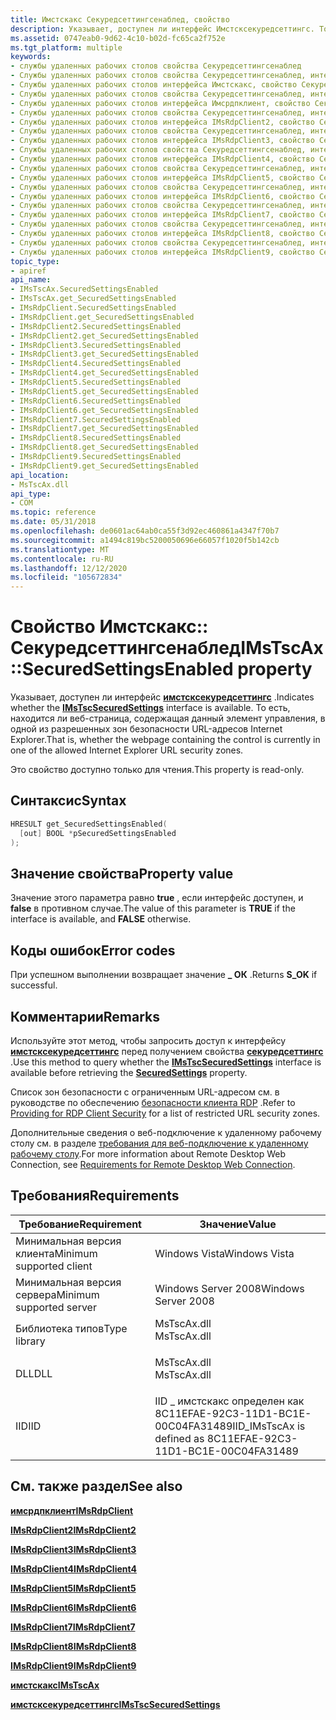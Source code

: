 ```yaml
---
title: Имстскакс Секуредсеттингсенаблед, свойство
description: Указывает, доступен ли интерфейс Имстсксекуредсеттингс. То есть, находится ли веб-страница, содержащая данный элемент управления, в одной из разрешенных зон безопасности URL-адресов Internet Explorer.
ms.assetid: 0747eab0-9d62-4c10-b02d-fc65ca2f752e
ms.tgt_platform: multiple
keywords:
- службы удаленных рабочих столов свойства Секуредсеттингсенаблед
- Службы удаленных рабочих столов свойства Секуредсеттингсенаблед, интерфейс Имстскакс
- Службы удаленных рабочих столов интерфейса Имстскакс, свойство Секуредсеттингсенаблед
- Службы удаленных рабочих столов свойства Секуредсеттингсенаблед, интерфейс Имсрдпклиент
- Службы удаленных рабочих столов интерфейса Имсрдпклиент, свойство Секуредсеттингсенаблед
- Службы удаленных рабочих столов свойства Секуредсеттингсенаблед, интерфейс IMsRdpClient2
- Службы удаленных рабочих столов интерфейса IMsRdpClient2, свойство Секуредсеттингсенаблед
- Службы удаленных рабочих столов свойства Секуредсеттингсенаблед, интерфейс IMsRdpClient3
- Службы удаленных рабочих столов интерфейса IMsRdpClient3, свойство Секуредсеттингсенаблед
- Службы удаленных рабочих столов свойства Секуредсеттингсенаблед, интерфейс IMsRdpClient4
- Службы удаленных рабочих столов интерфейса IMsRdpClient4, свойство Секуредсеттингсенаблед
- Службы удаленных рабочих столов свойства Секуредсеттингсенаблед, интерфейс IMsRdpClient5
- Службы удаленных рабочих столов интерфейса IMsRdpClient5, свойство Секуредсеттингсенаблед
- Службы удаленных рабочих столов свойства Секуредсеттингсенаблед, интерфейс IMsRdpClient6
- Службы удаленных рабочих столов интерфейса IMsRdpClient6, свойство Секуредсеттингсенаблед
- Службы удаленных рабочих столов свойства Секуредсеттингсенаблед, интерфейс IMsRdpClient7
- Службы удаленных рабочих столов интерфейса IMsRdpClient7, свойство Секуредсеттингсенаблед
- Службы удаленных рабочих столов свойства Секуредсеттингсенаблед, интерфейс IMsRdpClient8
- Службы удаленных рабочих столов интерфейса IMsRdpClient8, свойство Секуредсеттингсенаблед
- Службы удаленных рабочих столов свойства Секуредсеттингсенаблед, интерфейс IMsRdpClient9
- Службы удаленных рабочих столов интерфейса IMsRdpClient9, свойство Секуредсеттингсенаблед
topic_type:
- apiref
api_name:
- IMsTscAx.SecuredSettingsEnabled
- IMsTscAx.get_SecuredSettingsEnabled
- IMsRdpClient.SecuredSettingsEnabled
- IMsRdpClient.get_SecuredSettingsEnabled
- IMsRdpClient2.SecuredSettingsEnabled
- IMsRdpClient2.get_SecuredSettingsEnabled
- IMsRdpClient3.SecuredSettingsEnabled
- IMsRdpClient3.get_SecuredSettingsEnabled
- IMsRdpClient4.SecuredSettingsEnabled
- IMsRdpClient4.get_SecuredSettingsEnabled
- IMsRdpClient5.SecuredSettingsEnabled
- IMsRdpClient5.get_SecuredSettingsEnabled
- IMsRdpClient6.SecuredSettingsEnabled
- IMsRdpClient6.get_SecuredSettingsEnabled
- IMsRdpClient7.SecuredSettingsEnabled
- IMsRdpClient7.get_SecuredSettingsEnabled
- IMsRdpClient8.SecuredSettingsEnabled
- IMsRdpClient8.get_SecuredSettingsEnabled
- IMsRdpClient9.SecuredSettingsEnabled
- IMsRdpClient9.get_SecuredSettingsEnabled
api_location:
- MsTscAx.dll
api_type:
- COM
ms.topic: reference
ms.date: 05/31/2018
ms.openlocfilehash: de0601ac64ab0ca55f3d92ec460861a4347f70b7
ms.sourcegitcommit: a1494c819bc5200050696e66057f1020f5b142cb
ms.translationtype: MT
ms.contentlocale: ru-RU
ms.lasthandoff: 12/12/2020
ms.locfileid: "105672834"
---
```

# <a name="imstscaxsecuredsettingsenabled-property"></a><span data-ttu-id="d5367-125">Свойство Имстскакс:: Секуредсеттингсенаблед</span><span class="sxs-lookup"><span data-stu-id="d5367-125">IMsTscAx::SecuredSettingsEnabled property</span></span>

<span data-ttu-id="d5367-126">Указывает, доступен ли интерфейс [**имстсксекуредсеттингс**](imstscsecuredsettings-interface.md) .</span><span class="sxs-lookup"><span data-stu-id="d5367-126">Indicates whether the [**IMsTscSecuredSettings**](imstscsecuredsettings-interface.md) interface is available.</span></span> <span data-ttu-id="d5367-127">То есть, находится ли веб-страница, содержащая данный элемент управления, в одной из разрешенных зон безопасности URL-адресов Internet Explorer.</span><span class="sxs-lookup"><span data-stu-id="d5367-127">That is, whether the webpage containing the control is currently in one of the allowed Internet Explorer URL security zones.</span></span>

<span data-ttu-id="d5367-128">Это свойство доступно только для чтения.</span><span class="sxs-lookup"><span data-stu-id="d5367-128">This property is read-only.</span></span>

## <a name="syntax"></a><span data-ttu-id="d5367-129">Синтаксис</span><span class="sxs-lookup"><span data-stu-id="d5367-129">Syntax</span></span>


```C++
HRESULT get_SecuredSettingsEnabled(
  [out] BOOL *pSecuredSettingsEnabled
);
```



## <a name="property-value"></a><span data-ttu-id="d5367-130">Значение свойства</span><span class="sxs-lookup"><span data-stu-id="d5367-130">Property value</span></span>

<span data-ttu-id="d5367-131">Значение этого параметра равно **true** , если интерфейс доступен, и **false** в противном случае.</span><span class="sxs-lookup"><span data-stu-id="d5367-131">The value of this parameter is **TRUE** if the interface is available, and **FALSE** otherwise.</span></span>

## <a name="error-codes"></a><span data-ttu-id="d5367-132">Коды ошибок</span><span class="sxs-lookup"><span data-stu-id="d5367-132">Error codes</span></span>

<span data-ttu-id="d5367-133">При успешном выполнении возвращает значение **\_ ОК** .</span><span class="sxs-lookup"><span data-stu-id="d5367-133">Returns **S\_OK** if successful.</span></span>

## <a name="remarks"></a><span data-ttu-id="d5367-134">Комментарии</span><span class="sxs-lookup"><span data-stu-id="d5367-134">Remarks</span></span>

<span data-ttu-id="d5367-135">Используйте этот метод, чтобы запросить доступ к интерфейсу [**имстсксекуредсеттингс**](imstscsecuredsettings-interface.md) перед получением свойства [**секуредсеттингс**](imstscax-securedsettings.md) .</span><span class="sxs-lookup"><span data-stu-id="d5367-135">Use this method to query whether the [**IMsTscSecuredSettings**](imstscsecuredsettings-interface.md) interface is available before retrieving the [**SecuredSettings**](imstscax-securedsettings.md) property.</span></span>

<span data-ttu-id="d5367-136">Список зон безопасности с ограниченным URL-адресом см. в руководстве по обеспечению [безопасности клиента RDP](providing-for-rdp-client-security.md) .</span><span class="sxs-lookup"><span data-stu-id="d5367-136">Refer to [Providing for RDP Client Security](providing-for-rdp-client-security.md) for a list of restricted URL security zones.</span></span>

<span data-ttu-id="d5367-137">Дополнительные сведения о веб-подключение к удаленному рабочему столу см. в разделе [требования для веб-подключение к удаленному рабочему столу](requirements-for-remote-desktop-web-connection.md).</span><span class="sxs-lookup"><span data-stu-id="d5367-137">For more information about Remote Desktop Web Connection, see [Requirements for Remote Desktop Web Connection](requirements-for-remote-desktop-web-connection.md).</span></span>

## <a name="requirements"></a><span data-ttu-id="d5367-138">Требования</span><span class="sxs-lookup"><span data-stu-id="d5367-138">Requirements</span></span>



| <span data-ttu-id="d5367-139">Требование</span><span class="sxs-lookup"><span data-stu-id="d5367-139">Requirement</span></span> | <span data-ttu-id="d5367-140">Значение</span><span class="sxs-lookup"><span data-stu-id="d5367-140">Value</span></span> |
|-------------------------------------|----------------------------------------------------------------------------------------|
| <span data-ttu-id="d5367-141">Минимальная версия клиента</span><span class="sxs-lookup"><span data-stu-id="d5367-141">Minimum supported client</span></span><br/> | <span data-ttu-id="d5367-142">Windows Vista</span><span class="sxs-lookup"><span data-stu-id="d5367-142">Windows Vista</span></span><br/>                                                               |
| <span data-ttu-id="d5367-143">Минимальная версия сервера</span><span class="sxs-lookup"><span data-stu-id="d5367-143">Minimum supported server</span></span><br/> | <span data-ttu-id="d5367-144">Windows Server 2008</span><span class="sxs-lookup"><span data-stu-id="d5367-144">Windows Server 2008</span></span><br/>                                                         |
| <span data-ttu-id="d5367-145">Библиотека типов</span><span class="sxs-lookup"><span data-stu-id="d5367-145">Type library</span></span><br/>             | <dl> <span data-ttu-id="d5367-146"><dt>MsTscAx.dll</dt></span><span class="sxs-lookup"><span data-stu-id="d5367-146"><dt>MsTscAx.dll</dt></span></span> </dl> |
| <span data-ttu-id="d5367-147">DLL</span><span class="sxs-lookup"><span data-stu-id="d5367-147">DLL</span></span><br/>                      | <dl> <span data-ttu-id="d5367-148"><dt>MsTscAx.dll</dt></span><span class="sxs-lookup"><span data-stu-id="d5367-148"><dt>MsTscAx.dll</dt></span></span> </dl> |
| <span data-ttu-id="d5367-149">IID</span><span class="sxs-lookup"><span data-stu-id="d5367-149">IID</span></span><br/>                      | <span data-ttu-id="d5367-150">IID \_ имстскакс определен как 8C11EFAE-92C3-11D1-BC1E-00C04FA31489</span><span class="sxs-lookup"><span data-stu-id="d5367-150">IID\_IMsTscAx is defined as 8C11EFAE-92C3-11D1-BC1E-00C04FA31489</span></span><br/>            |



## <a name="see-also"></a><span data-ttu-id="d5367-151">См. также раздел</span><span class="sxs-lookup"><span data-stu-id="d5367-151">See also</span></span>

<dl> <dt>

[<span data-ttu-id="d5367-152">**имсрдпклиент**</span><span class="sxs-lookup"><span data-stu-id="d5367-152">**IMsRdpClient**</span></span>](imsrdpclient-interface.md)
</dt> <dt>

[<span data-ttu-id="d5367-153">**IMsRdpClient2**</span><span class="sxs-lookup"><span data-stu-id="d5367-153">**IMsRdpClient2**</span></span>](imsrdpclient2.md)
</dt> <dt>

[<span data-ttu-id="d5367-154">**IMsRdpClient3**</span><span class="sxs-lookup"><span data-stu-id="d5367-154">**IMsRdpClient3**</span></span>](imsrdpclient3.md)
</dt> <dt>

[<span data-ttu-id="d5367-155">**IMsRdpClient4**</span><span class="sxs-lookup"><span data-stu-id="d5367-155">**IMsRdpClient4**</span></span>](imsrdpclient4.md)
</dt> <dt>

[<span data-ttu-id="d5367-156">**IMsRdpClient5**</span><span class="sxs-lookup"><span data-stu-id="d5367-156">**IMsRdpClient5**</span></span>](imsrdpclient5.md)
</dt> <dt>

[<span data-ttu-id="d5367-157">**IMsRdpClient6**</span><span class="sxs-lookup"><span data-stu-id="d5367-157">**IMsRdpClient6**</span></span>](imsrdpclient6.md)
</dt> <dt>

[<span data-ttu-id="d5367-158">**IMsRdpClient7**</span><span class="sxs-lookup"><span data-stu-id="d5367-158">**IMsRdpClient7**</span></span>](imsrdpclient7.md)
</dt> <dt>

[<span data-ttu-id="d5367-159">**IMsRdpClient8**</span><span class="sxs-lookup"><span data-stu-id="d5367-159">**IMsRdpClient8**</span></span>](imsrdpclient8.md)
</dt> <dt>

[<span data-ttu-id="d5367-160">**IMsRdpClient9**</span><span class="sxs-lookup"><span data-stu-id="d5367-160">**IMsRdpClient9**</span></span>](imsrdpclient9.md)
</dt> <dt>

[<span data-ttu-id="d5367-161">**имстскакс**</span><span class="sxs-lookup"><span data-stu-id="d5367-161">**IMsTscAx**</span></span>](imstscax-interface.md)
</dt> <dt>

[<span data-ttu-id="d5367-162">**имстсксекуредсеттингс**</span><span class="sxs-lookup"><span data-stu-id="d5367-162">**IMsTscSecuredSettings**</span></span>](imstscsecuredsettings-interface.md)
</dt> </dl>

 

 





